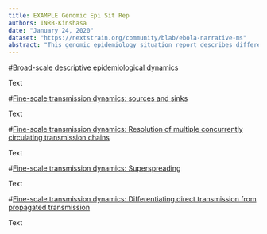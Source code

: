```yaml
---
title: EXAMPLE Genomic Epi Sit Rep
authors: INRB-Kinshasa
date: "January 24, 2020"
dataset: "https://nextstrain.org/community/blab/ebola-narrative-ms"
abstract: "This genomic epidemiology situation report describes different epidemiological dynamics that we observe in the genomic data. These different examples are described in the the paper, and are available interactively in this narrative as well."
---
```


#[Broad-scale descriptive epidemiological dynamics](https://nextstrain.org/community/blab/ebola-narrative-ms&d=tree)

Text

#[Fine-scale transmission dynamics: sources and sinks](https://nextstrain.org/community/blab/ebola-narrative-ms?clade=c26&d=tree)

Text

#[Fine-scale transmission dynamics: Resolution of multiple concurrently circulating transmission chains](https://nextstrain.org/community/blab/ebola-narrative-ms?clade=c33&f_health_zone=Kalunguta&d=tree)

Text

#[Fine-scale transmission dynamics: Superspreading](https://nextstrain.org/community/blab/ebola-narrative-ms?clade=c25&m=div&d=tree)

Text

#[Fine-scale transmission dynamics: Differentiating direct transmission from propagated transmission](https://nextstrain.org/community/blab/ebola-narrative-ms?clade=c49&d=tree)

Text
